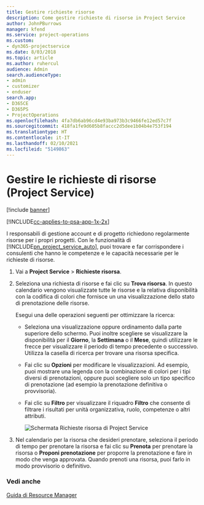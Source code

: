 ```yaml
---
title: Gestire richieste risorse
description: Come gestire richieste di risorse in Project Service
author: JohnPBurrows
manager: kfend
ms.service: project-operations
ms.custom:
- dyn365-projectservice
ms.date: 8/03/2018
ms.topic: article
ms.author: ruhercul
audience: Admin
search.audienceType:
- admin
- customizer
- enduser
search.app:
- D365CE
- D365PS
- ProjectOperations
ms.openlocfilehash: 4fa7db6ab96cd4e93ba973b3c9466fe12ed57c7f
ms.sourcegitcommit: 418fa1fe9d605b8faccc2d5dee1b04b4e753f194
ms.translationtype: HT
ms.contentlocale: it-IT
ms.lasthandoff: 02/10/2021
ms.locfileid: "5149863"
---
```

# <a name="manage-resource-requests-project-service"></a>Gestire le richieste di risorse (Project Service)

[!include [banner](../includes/psa-now-project-operations.md)]

[!INCLUDE[cc-applies-to-psa-app-1x-2x](../includes/cc-applies-to-psa-app-1x-2x.md)]

I responsabili di gestione account e di progetto richiedono regolarmente risorse per i propri progetti. Con le funzionalità di [!INCLUDE[pn_project_service_auto](../includes/pn-project-service-auto.md)], puoi trovare e far corrispondere i consulenti che hanno le competenze e le capacità necessarie per le richieste di risorse.  
  
1. Vai a **Project Service** > **Richieste risorsa**.  
  
2. Seleziona una richiesta di risorse e fai clic su **Trova risorsa**. In questo calendario vengono visualizzate tutte le risorse e la relativa disponibilità con la codifica di colori che fornisce un una visualizzazione dello stato di prenotazione delle risorse.  
  
    Esegui una delle operazioni seguenti per ottimizzare la ricerca:  
  
   -   Seleziona una visualizzazione oppure ordinamento dalla parte superiore dello schermo. Puoi inoltre scegliere se visualizzare la disponibilità per il **Giorno**, la **Settimana** o il **Mese**, quindi utilizzare le frecce per visualizzare il periodo di tempo precedente o successivo. Utilizza la casella di ricerca per trovare una risorsa specifica.  
  
   -   Fai clic su **Opzioni** per modificare le visualizzazioni. Ad esempio, puoi mostrare una legenda con la combinazione di colori per i tipi diversi di prenotazioni, oppure puoi scegliere solo un tipo specifico di prenotazione (ad esempio la prenotazione definitiva o provvisoria).  
  
   -   Fai clic su **Filtro** per visualizzare il riquadro **Filtro** che consente di filtrare i risultati per unità organizzativa, ruolo, competenze o altri attributi.  
  
       ![Schermata Richieste risorsa di Project Service](../psa/media/project-service-resource-request-screen.png "Schermata Richieste risorsa di Project Service")  
  
3. Nel calendario per la risorsa che desideri prenotare, seleziona il periodo di tempo per prenotare la risorsa e fai clic su **Prenota** per prenotare la risorsa o **Proponi prenotazione** per proporre la prenotazione e fare in modo che venga approvata. Quando prenoti una risorsa, puoi farlo in modo provvisorio o definitivo.  
  
### <a name="see-also"></a>Vedi anche  
 [Guida di Resource Manager](../psa/resource-manager-guide.md)

